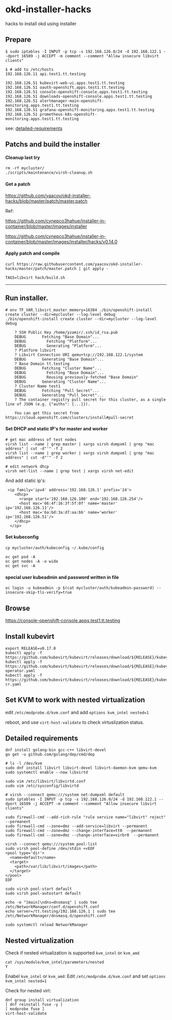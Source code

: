 # okd-installer-hacks
hacks to install okd using installer

## Prepare
```
$ sudo iptables -I INPUT -p tcp -s 192.168.126.0/24 -d 192.168.122.1 --dport 16509 -j ACCEPT -m comment --comment "Allow insecure libvirt clients"
```

```
$ # add to /etc/hosts
192.168.126.11 api.test1.tt.testing

192.168.126.51 kubevirt-web-ui.apps.test1.tt.testing
192.168.126.51 oauth-openshift.apps.test1.tt.testing 
192.168.126.51 console-openshift-console.apps.test1.tt.testing
192.168.126.51 downloads-openshift-console.apps.test1.tt.testing
192.168.126.51 alertmanager-main-openshift-monitoring.apps.test1.tt.testing
192.168.126.51 grafana-openshift-monitoring.apps.test1.tt.testing
192.168.126.51 prometheus-k8s-openshift-monitoring.apps.test1.tt.testing  
```

see: [detailed-requirements](#detailed-requirements)

## Patchs and build the installer

#### Cleanup last try
```
rm -rf mycluster/
./scripts/maintenance/virsh-cleanup.sh
```

#### Get a patch

https://github.com/yaacov/okd-installer-hacks/blob/master/patch/master.patch

Ref:

https://github.com/cynepco3hahue/installer-in-container/blob/master/images/installer

https://github.com/cynepco3hahue/installer-in-container/blob/master/images/installer/hacks/v0.14.0

#### Apply patch and compile
```
curl https://raw.githubusercontent.com/yaacov/okd-installer-hacks/master/patch/master.patch | git apply -

TAGS=libvirt hack/build.sh
```
-------------------------------------------

## Run installer.
```
# env TF_VAR_libvirt_master_memory=16384 ./bin/openshift-install create cluster --dir=mycluster --log-level debug
./bin/openshift-install create cluster --dir=mycluster --log-level debug

	? SSH Public Key /home/yzamir/.ssh/id_rsa.pub
	DEBUG       Fetching "Base Domain"...              
	DEBUG         Fetching "Platform"...               
	DEBUG         Generating "Platform"...             
	? Platform libvirt
	? Libvirt Connection URI qemu+tcp://192.168.122.1/system
	DEBUG       Generating "Base Domain"...            
	? Base Domain tt.testing
	DEBUG       Fetching "Cluster Name"...             
	DEBUG         Fetching "Base Domain"...            
	DEBUG         Reusing previously-fetched "Base Domain" 
	DEBUG       Generating "Cluster Name"...           
	? Cluster Name test1
	DEBUG       Fetching "Pull Secret"...              
	DEBUG       Generating "Pull Secret"...            
	? The container registry pull secret for this cluster, as a single line of JSON (e.g. {"auths": {...}}).

	You can get this secret from https://cloud.openshift.com/clusters/install#pull-secret
```

#### Set DHCP and static IP's for master and worker

```
# get mac address of test nodes
virsh list --name | grep master | xargs virsh dumpxml | grep "mac address" | cut -d"'" -f 2
virsh list --name | grep worker | xargs virsh dumpxml | grep "mac address" | cut -d"'" -f 2

# edit network dhcp
virsh net-list --name | grep test | xargs virsh net-edit
```

And add static ip's:

```
 <ip family='ipv4' address='192.168.126.1' prefix='24'>
    <dhcp>
      <range start='192.168.126.100' end='192.168.126.254'/>
      <host mac='66:4f:16:3f:5f:0f' name='master' ip='192.168.126.11'/>
      <host mac='6a:bd:3a:d7:aa:bb' name='worker' ip='192.168.126.51'/>
    </dhcp>
  </ip>
```

#### Set kubeconfig
```
cp mycluster/auth/kubeconfig ~/.kube/config

oc get pod -A
oc get nodes -A -o wide
oc get svc -A
```

#### special user kubeadmin and password written in file
```
oc login -u kubeadmin -p $(cat mycluster/auth/kubeadmin-password) --insecure-skip-tls-verify=true
```

## Browse
https://console-openshift-console.apps.test1.tt.testing

## Install kubevirt
```
export RELEASE=v0.17.0
kubectl apply -f https://github.com/kubevirt/kubevirt/releases/download/${RELEASE}/kubevirt.yaml
kubectl apply -f https://github.com/kubevirt/kubevirt/releases/download/${RELEASE}/kubevirt-operator.yaml
kubectl apply -f https://github.com/kubevirt/kubevirt/releases/download/${RELEASE}/kubevirt-cr.yaml

```

## Set KVM to work with nested virtualization 
edit `/etc/modprobe.d/kvm.conf` and add `options kvm_intel nested=1`

reboot, and use `virt-host-validate` to check virtuslization status.

## Detailed requirements
```
dnf install golang-bin gcc-c++ libvirt-devel
go get -u github.com/golang/dep/cmd/dep

# ls -l /dev/kvm 
sudo dnf install libvirt libvirt-devel libvirt-daemon-kvm qemu-kvm
sudo systemctl enable --now libvirtd

sudo vim /etc/libvirt/libvirtd.conf
sudo vim /etc/sysconfig/libvirtd

# virsh --connect qemu:///system net-dumpxml default
sudo iptables -I INPUT -p tcp -s 192.168.126.0/24 -d 192.168.122.1 --dport 16509 -j ACCEPT -m comment --comment "Allow insecure libvirt clients"
   
sudo firewall-cmd --add-rich-rule "rule service name="libvirt" reject" --permanent
sudo firewall-cmd --zone=dmz --add-service=libvirt --permanent
sudo firewall-cmd --zone=dmz --change-interface=tt0  --permanent
sudo firewall-cmd --zone=dmz --change-interface=virbr0  --permanent

virsh --connect qemu:///system pool-list
sudo virsh pool-define /dev/stdin <<EOF
<pool type='dir'>
  <name>default</name>
  <target>
    <path>/var/lib/libvirt/images</path>
  </target>
</pool>
EOF

sudo virsh pool-start default
sudo virsh pool-autostart default

echo -e "[main]\ndns=dnsmasq" | sudo tee /etc/NetworkManager/conf.d/openshift.conf
echo server=/tt.testing/192.168.126.1 | sudo tee /etc/NetworkManager/dnsmasq.d/openshift.conf

sudo systemctl reload NetworkManager

```

## Nested virtualization
Check if nested virtualization is supported `kvm_intel` or `kvm_amd`
```
cat /sys/module/kvm_intel/parameters/nested
Y
```

Enabel `kvm_intel` or `kvm_amd`:
Edit `/etc/modprobe.d/kvm.conf` and set `options kvm_intel nested=1`

Check for nested virt:
```
dnf group install virtualization
[ dnf reinstall fuse -y ]
[ modprobe fuse ]
virt-host-validate
```
